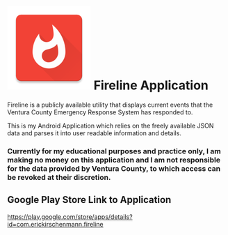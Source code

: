 # ![Fireline](https://github.com/EricKirschenmann/Fireline/blob/master/assets/ic_launcher-web.png) Fireline Application
Fireline is a publicly available utility that displays current events that the Ventura County Emergency Response System has responded to.

This is my Android Application which relies on the freely available JSON data and parses it into user readable information and details.

### Currently for my educational purposes and practice only, I am making no money on this application and I am not responsible for the data provided by Ventura County, to which access can be revoked at their discretion.

## Google Play Store Link to Application
https://play.google.com/store/apps/details?id=com.erickirschenmann.fireline
